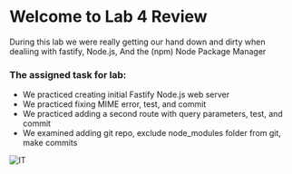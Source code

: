 # Welcome to Lab 4 Review

During this lab we were really getting our hand down and dirty when dealiing with fastify, Node.js, And the (npm) Node Package Manager

### The assigned task for lab:
- We practiced  creating initial Fastify Node.js web server
- We practiced fixing MIME error, test, and commit
- We practiced adding a second route with query parameters, test, and commit
- We examined adding git repo, exclude node_modules folder from git, make commits

![IT](https://user-images.githubusercontent.com/81718217/120878046-bba29180-c56e-11eb-8050-75fcc022b54a.jpg)


